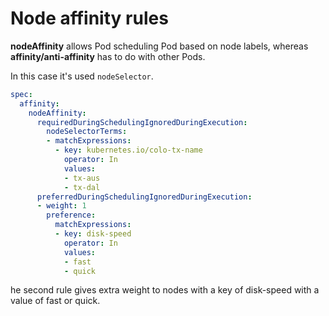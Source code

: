 # Node affinity rules

**nodeAffinity** allows Pod scheduling Pod based on node labels, whereas **affinity/anti-affinity** has to do with other Pods. 

In this case it's used `nodeSelector`.


```yaml
spec:
  affinity:
    nodeAffinity: 
      requiredDuringSchedulingIgnoredDuringExecution:  
        nodeSelectorTerms:
        - matchExpressions:
          - key: kubernetes.io/colo-tx-name
            operator: In
            values:
            - tx-aus
            - tx-dal
      preferredDuringSchedulingIgnoredDuringExecution:
      - weight: 1
        preference:
          matchExpressions:
          - key: disk-speed
            operator: In
            values:
            - fast
            - quick
```

he second rule gives extra weight to nodes with a key of disk-speed with a value of fast or quick.
